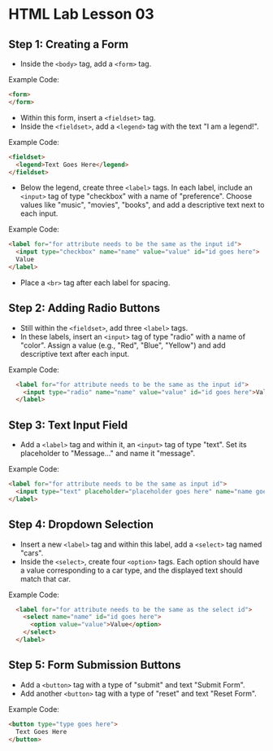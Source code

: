 # HTML Lab Lesson 03

## Step 1: Creating a Form
- Inside the `<body>` tag, add a `<form>` tag.

Example Code:
```html
<form>
</form>
```

- Within this form, insert a `<fieldset>` tag.
- Inside the `<fieldset>`, add a `<legend>` tag with the text "I am a legend!".

Example Code:
```html
<fieldset>
  <legend>Text Goes Here</legend>
</fieldset>
```

- Below the legend, create three `<label>` tags. In each label, include an `<input>` tag of type "checkbox" with a name of "preference". Choose values like "music", "movies", "books", and add a descriptive text next to each input.

Example Code:
```html
<label for="for attribute needs to be the same as the input id">
  <input type="checkbox" name="name" value="value" id="id goes here">
  Value
</label>
```
- Place a `<br>` tag after each label for spacing.

## Step 2: Adding Radio Buttons
- Still within the `<fieldset>`, add three `<label>` tags.
- In these labels, insert an `<input>` tag of type "radio" with a name of "color". Assign a value (e.g., "Red", "Blue", "Yellow") and add descriptive text after each input.

Example Code:
```html
  <label for="for attribute needs to be the same as the input id">
    <input type="radio" name="name" value="value" id="id goes here">Value
  </label>
```

## Step 3: Text Input Field
- Add a `<label>` tag and within it, an `<input>` tag of type "text". Set its placeholder to "Message..." and name it "message".

Example Code:
```html
<label for="for attribute needs to be the same as input id">
  <input type="text" placeholder="placeholder goes here" name="name goes here" id="id goes here">
</label>
```

## Step 4: Dropdown Selection
- Insert a new `<label>` tag and within this label, add a `<select>` tag named "cars".
- Inside the `<select>`, create four `<option>` tags. Each option should have a value corresponding to a car type, and the displayed text should match that car.

Example Code:
```html
  <label for="for attribute needs to be the same as the select id">
    <select name="name" id="id goes here">
      <option value="value">Value</option>
    </select>
  </label>
```


## Step 5: Form Submission Buttons
- Add a `<button>` tag with a type of "submit" and text "Submit Form".
- Add another `<button>` tag with a type of "reset" and text "Reset Form".

Example Code:
```html
<button type="type goes here">
  Text Goes Here
</button>
```